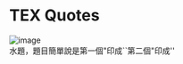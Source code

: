 # TEX Quotes  
![image](https://github.com/10360555iamnn/UVAdataset/assets/95529963/719d22c8-c982-44e1-beb3-b81af534ed45)  
水題，題目簡單說是第一個"印成``第二個"印成''
